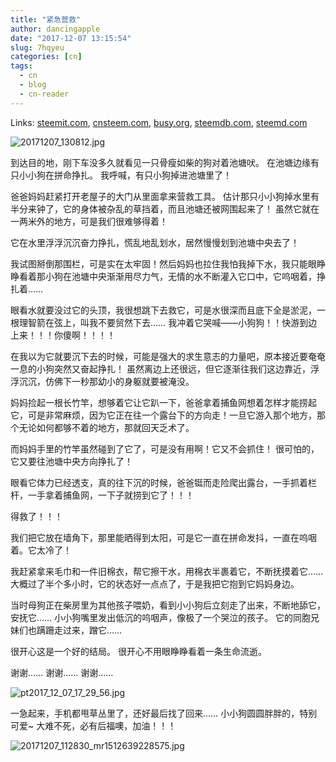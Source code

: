 ```yaml
---
title: "紧急营救"
author: dancingapple
date: "2017-12-07 13:15:54"
slug: 7hqyeu
categories: [cn]
tags: 
  - cn
  - blog
  - cn-reader
---
```


Links: [steemit.com](https://steemit.com/cn/@dancingapple/7hqyeu), [cnsteem.com](https://cnsteem.com/cn/@dancingapple/7hqyeu), [busy.org](https://busy.org/cn/@dancingapple/7hqyeu), [steemdb.com](https://steemdb.com/cn/@dancingapple/7hqyeu), [steemd.com](https://steemd.com/cn/@dancingapple/7hqyeu)

![20171207_130812.jpg](https://steemitimages.com/DQmXigAtFRQXPx5a4UoUQYA58NvdhtZ5Yfxefpd79Fm8fCW/20171207_130812.jpg)


到达目的地，刚下车没多久就看见一只骨瘦如柴的狗对着池塘吠。
在池塘边缘有只小小狗在拼命挣扎。
我呼喊，有只小狗掉进池塘里了！

爸爸妈妈赶紧打开老屋子的大门从里面拿来营救工具。
估计那只小小狗掉水里有半分来钟了，它的身体被杂乱的草挡着，而且池塘还被网围起来了！
虽然它就在一两米外的地方，可是我们很难够得着！

它在水里浮浮沉沉奋力挣扎，慌乱地乱划水，居然慢慢划到池塘中央去了！

我试图掰倒那围栏，可是实在太牢固！然后妈妈也拉住我怕我掉下水，我只能眼睁睁看着那小狗在池塘中央渐渐用尽力气，无情的水不断灌入它口中，它呜咽着，挣扎着……

眼看水就要没过它的头顶，我很想跳下去救它，可是水很深而且底下全是淤泥，一根理智箭在弦上，叫我不要贸然下去……
我冲着它哭喊——小狗狗！！快游到边上来！！！你傻啊！！！！

在我以为它就要沉下去的时候，可能是强大的求生意志的力量吧，原本接近要奄奄一息的小狗突然又奋起挣扎！
虽然离边上还很远，但它逐渐往我们这边靠近，浮浮沉沉，仿佛下一秒那幼小的身躯就要被淹没。

妈妈捡起一根长竹竿，想够着它让它趴一下，爸爸拿着捕鱼网想着怎样才能捞起它，可是非常麻烦，因为它正在往一个露台下的方向走！一旦它游入那个地方，那个无论如何都够不着的地方，那就回天乏术了。

而妈妈手里的竹竿虽然碰到了它了，可是没有用啊！它又不会抓住！
很可怕的，它又要往池塘中央方向挣扎了！

眼看它体力已经透支，真的往下沉的时候，爸爸铤而走险爬出露台，一手抓着栏杆，一手拿着捕鱼网，一下子就捞到它了！！！

得救了！！！

我们把它放在墙角下，那里能晒得到太阳，可是它一直在拼命发抖，一直在呜咽着。它太冷了！

我赶紧拿来毛巾和一件旧棉衣，帮它擦干水，用棉衣半裹着它，不断抚摸着它……
大概过了半个多小时，它的状态好一点点了，于是我把它抱到它妈妈身边。

当时母狗正在柴房里为其他孩子喂奶，看到小小狗后立刻走了出来，不断地舔它，安抚它……
小小狗嘴里发出低沉的呜咽声，像极了一个哭泣的孩子。
它的同胞兄妹们也蹒跚走过来，蹭它……

很开心这是一个好的结局。
很开心不用眼睁睁看着一条生命流逝。

谢谢……
谢谢……
谢谢……

![pt2017_12_07_17_29_56.jpg](https://steemitimages.com/DQmVVXd5VYYNgfxHuyVJP7oigkpGBR6QoMjaPWpd5QBXfCm/pt2017_12_07_17_29_56.jpg)

一急起来，手机都甩草丛里了，还好最后找了回来……
小小狗圆圆胖胖的，特别可爱~
大难不死，必有后福噢，加油！！！

![20171207_112830_mr1512639228575.jpg](https://steemitimages.com/DQmQTbBCBMM2gRAVFXNhQeNmVqze9icZEJ8X66b9LWmFdW6/20171207_112830_mr1512639228575.jpg)
